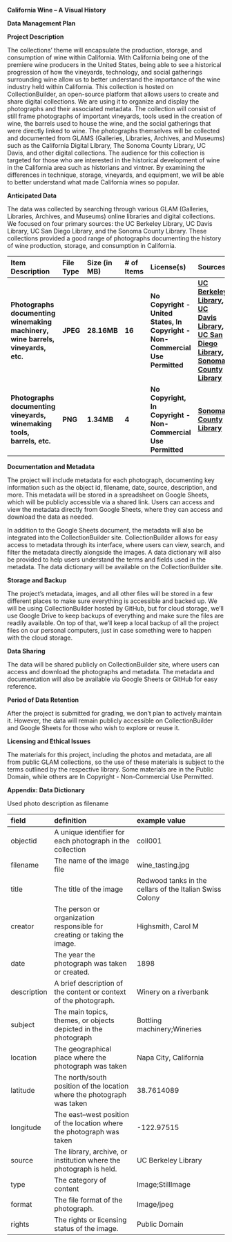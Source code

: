 **California Wine – A Visual History**

**Data Management Plan**

**Project Description**

The collections’ theme will encapsulate the production, storage, and consumption of wine within California. With California being one of the premiere wine producers in the United States, being able to see a historical progression of how the vineyards, technology, and social gatherings surrounding wine allow us to better understand the importance of the wine industry held within California. This collection is hosted on CollectionBuilder, an open-source platform that allows users to create and share digital collections. We are using it to organize and display the photographs and their associated metadata. The collection will consist of still frame photographs of important vineyards, tools used in the creation of wine, the barrels used to house the wine, and the social gatherings that were directly linked to wine. The photographs themselves will be collected and documented from GLAMS (Galleries, Libraries, Archives, and Museums) such as the California Digital Library, The Sonoma County Library, UC Davis, and other digital collections. The audience for this collection is targeted for those who are interested in the historical development of wine in the California area such as historians and vintner. By examining the differences in technique, storage, vineyards, and equipment, we will be able to better understand what made California wines so popular.

**Anticipated Data**

The data was collected by searching through various GLAM (Galleries, Libraries, Archives, and Museums) online libraries and digital collections. We focused on four primary sources: the UC Berkeley Library, UC Davis Library, UC San Diego Library, and the Sonoma County Library. These collections provided a good range of photographs documenting the history of wine production, storage, and consumption in California.

| Item Description | File Type | Size (in MB) | \# of Items | License(s) | Sources |
| :---- | :---- | :---- | :---- | :---- | :---- |
|  **Photographs documenting winemaking machinery, wine barrels, vineyards, etc.** |  **JPEG** |  **28.16MB** |  **16** | **No Copyright \- United States,  In Copyright \- Non-Commercial Use Permitted** | [**UC Berkeley Library**](https://digicoll.lib.berkeley.edu/record/45576?ln=en&v=uv#?xywh=-1016%2C394%2C2197%2C1137)**,  [UC Davis Library](https://digital.ucdavis.edu/search//%5B%5D//20/), [UC San Diego Library](https://library.ucsd.edu/dc/search?utf8=%E2%9C%93&q=), [Sonoma County Library](https://digital.sonomalibrary.org/)** |
|  **Photographs documenting vineyards, winemaking tools, barrels, etc.** |  **PNG** |  **1.34MB** |  **4** | **No Copyright,  In Copyright \-Non-Commercial Use Permitted** |  **[Sonoma County Library](https://digital.sonomalibrary.org/)**  |

**Documentation and Metadata**

The project will include metadata for each photograph, documenting key information such as the object id, filename, date, source, description, and more. This metadata will be stored in a spreadsheet on Google Sheets, which will be publicly accessible via a shared link. Users can access and view the metadata directly from Google Sheets, where they can access and download the data as needed.

In addition to the Google Sheets document, the metadata will also be integrated into the CollectionBuilder site. CollectionBuilder allows for easy access to metadata through its interface, where users can view, search, and filter the metadata directly alongside the images. A data dictionary will also be provided to help users understand the terms and fields used in the metadata. The data dictionary will be available on the CollectionBuilder site.

**Storage and Backup**

The project’s metadata, images, and all other files will be stored in a few different places to make sure everything is accessible and backed up. We will be using CollectionBuilder hosted by GitHub, but for cloud storage, we’ll use Google Drive to keep backups of everything and make sure the files are readily available. On top of that, we’ll keep a local backup of all the project files on our personal computers, just in case something were to happen with the cloud storage.

**Data Sharing**

The data will be shared publicly on CollectionBuilder site, where users can access and download the photographs and metadata. The metadata and documentation will also be available via Google Sheets or GitHub for easy reference.

**Period of Data Retention**

After the project is submitted for grading, we don’t plan to actively maintain it. However, the data will remain publicly accessible on CollectionBuilder and Google Sheets for those who wish to explore or reuse it.

**Licensing and Ethical Issues**

The materials for this project, including the photos and metadata, are all from public GLAM collections, so the use of these materials is subject to the terms outlined by the respective library. Some materials are in the Public Domain, while others are In Copyright \- Non-Commercial Use Permitted.

 

**Appendix: Data Dictionary**

Used photo description as filename

| field | definition | example value |
| :---- | :---- | :---- |
| objectid |  A unique identifier for each photograph in the collection |  coll001 |
| filename |  The name of the image file |  wine\_tasting.jpg |
| title |  The title of the image |  Redwood tanks in the cellars of the Italian Swiss Colony |
| creator |  The person or organization responsible for creating or taking the image. |  Highsmith, Carol M |
| date |  The year the photograph was taken or created. |  1898 |
| description | A brief description of the content or context of the photograph.	 | Winery on a riverbank  |
| subject | The main topics, themes, or objects depicted in the photograph | Bottling machinery;Wineries |
| location | The geographical place where the photograph was taken | Napa City, California |
| latitude | The north/south position of the location where the photograph was taken | 38.7614089 |
| longitude | The east–west position of the location where the photograph was taken | \-122.97515 |
| source | The library, archive, or institution where the photograph is held.	 | UC Berkeley Library |
| type | The category of content | Image;StillImage |
| format | The file format of the photograph.	 | Image/jpeg |
| rights | The rights or licensing status of the image.	 | Public Domain |

 

